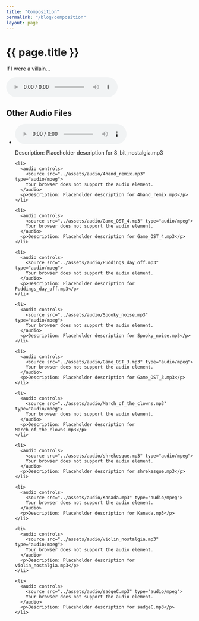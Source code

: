 ```yaml
---
title: "Composition"
permalink: "/blog/composition"
layout: page
---
```


<html>
<head>
  <title>{{ page.title }}</title>
</head>
<body>
  <h1>{{ page.title }}</h1>
  <p>If I were a villain...</p>

  <audio controls>
    <source src="../assets/audio/dodoman_theme.mp3" type="audio/mpeg">
    Your browser does not support the audio element.
  </audio>

  <h2>Other Audio Files</h2>

  <ul>
    <li>
      <audio controls>
        <source src="../assets/audio/8_bit_nostalgia.mp3" type="audio/mpeg">
        Your browser does not support the audio element.
      </audio>
      <p>Description: Placeholder description for 8_bit_nostalgia.mp3</p>
    </li>

    <li>
      <audio controls>
        <source src="../assets/audio/4hand_remix.mp3" type="audio/mpeg">
        Your browser does not support the audio element.
      </audio>
      <p>Description: Placeholder description for 4hand_remix.mp3</p>
    </li>

    <li>
      <audio controls>
        <source src="../assets/audio/Game_OST_4.mp3" type="audio/mpeg">
        Your browser does not support the audio element.
      </audio>
      <p>Description: Placeholder description for Game_OST_4.mp3</p>
    </li>

    <li>
      <audio controls>
        <source src="../assets/audio/Puddings_day_off.mp3" type="audio/mpeg">
        Your browser does not support the audio element.
      </audio>
      <p>Description: Placeholder description for Puddings_day_off.mp3</p>
    </li>

    <li>
      <audio controls>
        <source src="../assets/audio/Spooky_noise.mp3" type="audio/mpeg">
        Your browser does not support the audio element.
      </audio>
      <p>Description: Placeholder description for Spooky_noise.mp3</p>
    </li>

    <li>
      <audio controls>
        <source src="../assets/audio/Game_OST_3.mp3" type="audio/mpeg">
        Your browser does not support the audio element.
      </audio>
      <p>Description: Placeholder description for Game_OST_3.mp3</p>
    </li>

    <li>
      <audio controls>
        <source src="../assets/audio/March_of_the_clowns.mp3" type="audio/mpeg">
        Your browser does not support the audio element.
      </audio>
      <p>Description: Placeholder description for March_of_the_clowns.mp3</p>
    </li>

    <li>
      <audio controls>
        <source src="../assets/audio/shrekesque.mp3" type="audio/mpeg">
        Your browser does not support the audio element.
      </audio>
      <p>Description: Placeholder description for shrekesque.mp3</p>
    </li>

    <li>
      <audio controls>
        <source src="../assets/audio/Kanada.mp3" type="audio/mpeg">
        Your browser does not support the audio element.
      </audio>
      <p>Description: Placeholder description for Kanada.mp3</p>
    </li>

    <li>
      <audio controls>
        <source src="../assets/audio/violin_nostalgia.mp3" type="audio/mpeg">
        Your browser does not support the audio element.
      </audio>
      <p>Description: Placeholder description for violin_nostalgia.mp3</p>
    </li>

    <li>
      <audio controls>
        <source src="../assets/audio/sadgeC.mp3" type="audio/mpeg">
        Your browser does not support the audio element.
      </audio>
      <p>Description: Placeholder description for sadgeC.mp3</p>
    </li>
  </ul>
</body>
</html>
